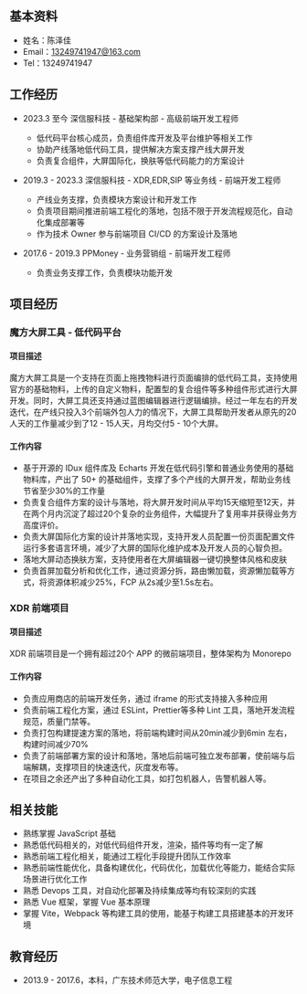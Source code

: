 ## 基本资料
- 姓名：陈泽佳
- Email：13249741947@163.com
- Tel：13249741947

## 工作经历
- 2023.3 至今 深信服科技 - 基础架构部 - 高级前端开发工程师
  
  - 低代码平台核心成员，负责组件库开发及平台维护等相关工作
  - 协助产线落地低代码工具，提供解决方案支撑产线大屏开发
  - 负责复合组件，大屏国际化，换肤等低代码能力的方案设计
  
- 2019.3 - 2023.3 深信服科技 - XDR,EDR,SIP 等业务线 - 前端开发工程师

  - 产线业务支撑，负责模块方案设计和开发工作
  - 负责项目期间推进前端工程化的落地，包括不限于开发流程规范化，自动化集成部署等
  - 作为技术 Owner 参与前端项目 CI/CD 的方案设计及落地

- 2017.6 - 2019.3 PPMoney - 业务营销组 - 前端开发工程师

    - 负责业务支撑工作，负责模块功能开发

## 项目经历
### 魔方大屏工具 - 低代码平台
#### 项目描述
魔方大屏工具是一个支持在页面上拖拽物料进行页面编排的低代码工具，支持使用官方的基础物料，上传的自定义物料，配置型的复合组件等多种组件形式进行大屏开发。同时，大屏工具还支持通过蓝图编辑器进行逻辑编排。经过一年左右的开发迭代，在产线只投入3个前端外包人力的情况下，大屏工具帮助开发者从原先的20人天的工作量减少到了12 - 15人天，月均交付5 - 10个大屏。
#### 工作内容
  - 基于开源的 IDux 组件库及 Echarts 开发在低代码引擎和普通业务使用的基础物料库，产出了 50+ 的基础组件，支撑了多个产线的大屏开发，帮助业务线节省至少30%的工作量
  - 负责复合组件方案的设计与落地，将大屏开发时间从平均15天缩短至12天，并在两个月内沉淀了超过20个复杂的业务组件，大幅提升了复用率并获得业务方高度评价。
  - 负责大屏国际化方案的设计并落地实现，支持开发人员配置一份页面配置文件运行多套语言环境，减少了大屏的国际化维护成本及开发人员的心智负担。
  - 落地大屏动态换肤方案，支持使用者在大屏编辑器一键切换整体风格和皮肤
  - 负责首屏加载分析和优化工作，通过资源分拆，路由懒加载，资源懒加载等方式，将资源体积减少25%，FCP 从2s减少至1.5s左右。

### XDR 前端项目
#### 项目描述
XDR 前端项目是一个拥有超过20个 APP 的微前端项目，整体架构为 Monorepo
#### 工作内容
- 负责应用商店的前端开发任务，通过 iframe 的形式支持接入多种应用
- 负责前端工程化方案，通过 ESLint，Prettier等多种 Lint 工具，落地开发流程规范，质量门禁等。
- 负责打包构建提速方案的落地，将前端构建时间从20min减少到6min 左右，构建时间减少70%
- 负责了前端部署方案的设计和落地，落地后前端可独立发布部署，使前端与后端解耦，支撑项目的快速迭代，灰度发布等。
- 在项目之余还产出了多种自动化工具，如打包机器人，告警机器人等。

## 相关技能
- 熟练掌握 JavaScript 基础
- 熟悉低代码相关的，对低代码组件开发，渲染，插件等均有一定了解
- 熟悉前端工程化相关，能通过工程化手段提升团队工作效率
- 熟悉前端性能优化，具备构建优化，代码优化，加载优化等能力，能结合实际场景进行优化工作
- 熟悉 Devops 工具，对自动化部署及持续集成等均有较深刻的实践
- 熟悉 Vue 框架，掌握 Vue 基本原理
- 掌握 Vite，Webpack 等构建工具的使用，能基于构建工具搭建基本的开发环境

## 教育经历
- 2013.9 - 2017.6，本科，广东技术师范大学，电子信息工程
